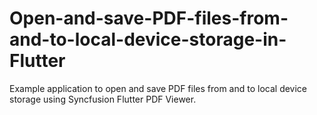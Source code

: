 # Open-and-save-PDF-files-from-and-to-local-device-storage-in-Flutter
Example application to open and save PDF files from and to local device storage using Syncfusion Flutter PDF Viewer.
